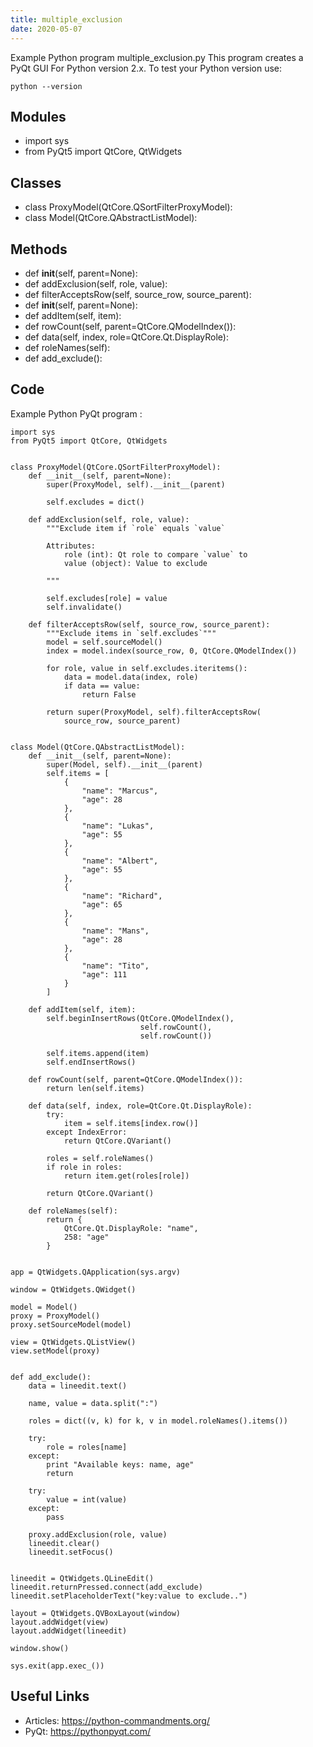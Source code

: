 ```yaml
---
title: multiple_exclusion
date: 2020-05-07
---
```

Example Python program multiple_exclusion.py
This program creates a PyQt GUI
For Python version 2.x.
To test your Python version use:

    python --version

## Modules

* import sys
* from PyQt5 import QtCore, QtWidgets

## Classes

* class ProxyModel(QtCore.QSortFilterProxyModel):
* class Model(QtCore.QAbstractListModel):

## Methods

* def __init__(self, parent=None):
* def addExclusion(self, role, value):
* def filterAcceptsRow(self, source_row, source_parent):
* def __init__(self, parent=None):
* def addItem(self, item):
* def rowCount(self, parent=QtCore.QModelIndex()):
* def data(self, index, role=QtCore.Qt.DisplayRole):
* def roleNames(self):
* def add_exclude():

## Code

Example Python PyQt program :

    import sys
    from PyQt5 import QtCore, QtWidgets
    
    
    class ProxyModel(QtCore.QSortFilterProxyModel):
        def __init__(self, parent=None):
            super(ProxyModel, self).__init__(parent)
    
            self.excludes = dict()
    
        def addExclusion(self, role, value):
            """Exclude item if `role` equals `value`
    
            Attributes:
                role (int): Qt role to compare `value` to
                value (object): Value to exclude
    
            """
    
            self.excludes[role] = value
            self.invalidate()
    
        def filterAcceptsRow(self, source_row, source_parent):
            """Exclude items in `self.excludes`"""
            model = self.sourceModel()
            index = model.index(source_row, 0, QtCore.QModelIndex())
    
            for role, value in self.excludes.iteritems():
                data = model.data(index, role)
                if data == value:
                    return False
    
            return super(ProxyModel, self).filterAcceptsRow(
                source_row, source_parent)
    
    
    class Model(QtCore.QAbstractListModel):
        def __init__(self, parent=None):
            super(Model, self).__init__(parent)
            self.items = [
                {
                    "name": "Marcus",
                    "age": 28
                },
                {
                    "name": "Lukas",
                    "age": 55
                },
                {
                    "name": "Albert",
                    "age": 55
                },
                {
                    "name": "Richard",
                    "age": 65
                },
                {
                    "name": "Mans",
                    "age": 28
                },
                {
                    "name": "Tito",
                    "age": 111
                }
            ]
    
        def addItem(self, item):
            self.beginInsertRows(QtCore.QModelIndex(),
                                 self.rowCount(),
                                 self.rowCount())
    
            self.items.append(item)
            self.endInsertRows()
    
        def rowCount(self, parent=QtCore.QModelIndex()):
            return len(self.items)
    
        def data(self, index, role=QtCore.Qt.DisplayRole):
            try:
                item = self.items[index.row()]
            except IndexError:
                return QtCore.QVariant()
    
            roles = self.roleNames()
            if role in roles:
                return item.get(roles[role])
    
            return QtCore.QVariant()
    
        def roleNames(self):
            return {
                QtCore.Qt.DisplayRole: "name",
                258: "age"
            }
    
    
    app = QtWidgets.QApplication(sys.argv)
    
    window = QtWidgets.QWidget()
    
    model = Model()
    proxy = ProxyModel()
    proxy.setSourceModel(model)
    
    view = QtWidgets.QListView()
    view.setModel(proxy)
    
    
    def add_exclude():
        data = lineedit.text()
    
        name, value = data.split(":")
    
        roles = dict((v, k) for k, v in model.roleNames().items())
    
        try:
            role = roles[name]
        except:
            print "Available keys: name, age"
            return
    
        try:
            value = int(value)
        except:
            pass
    
        proxy.addExclusion(role, value)
        lineedit.clear()
        lineedit.setFocus()
    
    
    lineedit = QtWidgets.QLineEdit()
    lineedit.returnPressed.connect(add_exclude)
    lineedit.setPlaceholderText("key:value to exclude..")
    
    layout = QtWidgets.QVBoxLayout(window)
    layout.addWidget(view)
    layout.addWidget(lineedit)
    
    window.show()
    
    sys.exit(app.exec_())
    

## Useful Links

- Articles: https://python-commandments.org/
- PyQt: https://pythonpyqt.com/
